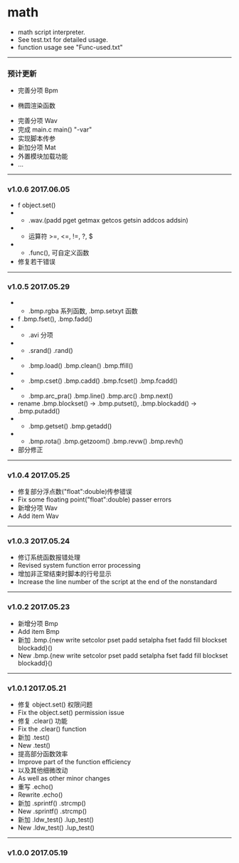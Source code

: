 # math
* math script interpreter.
* See test.txt for detailed usage.
* function usage see "Func-used.txt"
---
### 预计更新
+ 完善分项 Bpm
- 椭圆渲染函数
* 完善分项 Wav
* 完成 main.c main() "-var"
* 实现脚本传参
* 新加分项 Mat
* 外置模块加载功能
* ...
---
### v1.0.6 2017.06.05
* f object.set()
* + .wav.(padd pget getmax getcos getsin addcos addsin)
* + 运算符 >=, <=, !=, ?, $
* + .func(), 可自定义函数
* 修复若干错误
---
### v1.0.5 2017.05.29
* + .bmp.rgba 系列函数, .bmp.setxyt 函数
* f .bmp.fset(), .bmp.fadd()
* + .avi 分项
* + .srand() .rand()
* + .bmp.load() .bmp.clean() .bmp.ffill()
* + .bmp.cset() .bmp.cadd() .bmp.fcset() .bmp.fcadd()
* + .bmp.arc_pra() .bmp.line() .bmp.arc() .bmp.next()
* rename .bmp.blockset() -> .bmp.putset(), .bmp.blockadd() -> .bmp.putadd()
* + .bmp.getset() .bmp.getadd()
* + .bmp.rota() .bmp.getzoom() .bmp.revw() .bmp.revh()
* 部分修正
---
### v1.0.4 2017.05.25
* 修复部分浮点数("float":double)传参错误
* Fix some floating point("float":double) passer errors
* 新增分项 Wav
* Add item Wav
---
### v1.0.3 2017.05.24
* 修订系统函数报错处理
* Revised system function error processing
* 增加非正常结束时脚本的行号显示
* Increase the line number of the script at the end of the nonstandard
---
### v1.0.2 2017.05.23
* 新增分项 Bmp
* Add item Bmp
* 新加 .bmp.{new write setcolor pset padd setalpha fset fadd fill blockset blockadd}()
* New .bmp.{new write setcolor pset padd setalpha fset fadd fill blockset blockadd}()
---
### v1.0.1 2017.05.21
* 修复 object.set() 权限问题
* Fix the object.set() permission issue
* 修复 .clear() 功能
* Fix the .clear() function
* 新加 .test()
* New .test()
* 提高部分函数效率
* Improve part of the function efficiency
* 以及其他细微改动
* As well as other minor changes
* 重写 .echo()
* Rewrite .echo()
* 新加 .sprintf() .strcmp()
* New .sprintf() .strcmp()
* 新加 .ldw_test() .lup_test()
* New .ldw_test() .lup_test()
---
### v1.0.0 2017.05.19

